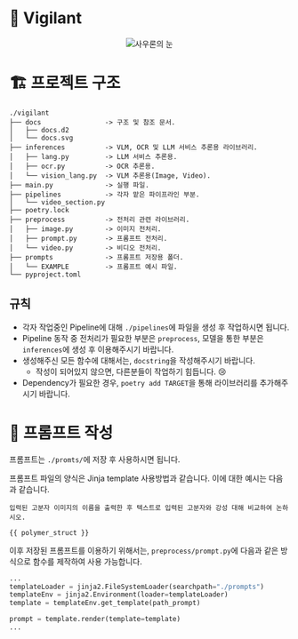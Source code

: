 # 💂 Vigilant
<p align="center">
  <img 
    src="http://vignette4.wikia.nocookie.net/lotr/images/9/9f/Sauron_eye_barad_dur.jpg" 
    alt="사우론의 눈"
  />
</p>

# 🏗️ 프로젝트 구조
```plain text
./vigilant
├── docs                -> 구조 및 참조 문서. 
│   ├── docs.d2
│   └── docs.svg
├── inferences          -> VLM, OCR 및 LLM 서비스 추론용 라이브러리. 
│   ├── lang.py         -> LLM 서비스 추론용. 
│   ├── ocr.py          -> OCR 추론용. 
│   └── vision_lang.py  -> VLM 추론용(Image, Video). 
├── main.py             -> 실행 파일. 
├── pipelines           -> 각자 맡은 파이프라인 부분. 
│   └── video_section.py
├── poetry.lock
├── preprocess          -> 전처리 관련 라이브러리. 
│   ├── image.py        -> 이미지 전처리. 
│   ├── prompt.py       -> 프롬프트 전처리. 
│   └── video.py        -> 비디오 전처리. 
├── prompts             -> 프롬프트 저장용 폴더. 
│   └── EXAMPLE         -> 프롬프트 예시 파일. 
└── pyproject.toml
```

## 규칙
- 각자 작업중인 Pipeline에 대해 `./pipelines`에 파일을 생성 후 작업하시면 됩니다. 
- Pipeline 동작 중 전처리가 필요한 부분은 `preprocess`, 모델을 통한 부분은 `inferences`에 생성 후 이용해주시기 바랍니다. 
- 생성해주신 모든 함수에 대해서는, `docstring`을 작성해주시기 바랍니다. 
  - 작성이 되어있지 않으면, 다른분들이 작업하기 힘듭니다. 😢
- Dependency가 필요한 경우, `poetry add TARGET`을 통해 라이브러리를 추가해주시기 바랍니다. 

# 📝 프롬프트 작성
프롬프트는 `./promts/`에 저장 후 사용하시면 됩니다. 

프롬프트 파일의 양식은 Jinja template 사용방법과 같습니다. 이에 대한 예시는 다음과 같습니다. 

```plain text
입력된 고분자 이미지의 이름을 출력한 후 텍스트로 입력된 고분자와 강성 대해 비교하여 논하시오. 

{{ polymer_struct }}
```

이후 저장된 프롬프트를 이용하기 위해서는, `preprocess/prompt.py`에 다음과 같은 방식으로 함수를 제작하여 사용 가능합니다. 
```python
...
templateLoader = jinja2.FileSystemLoader(searchpath="./prompts")
templateEnv = jinja2.Environment(loader=templateLoader)
template = templateEnv.get_template(path_prompt)

prompt = template.render(template=template)
...
```
